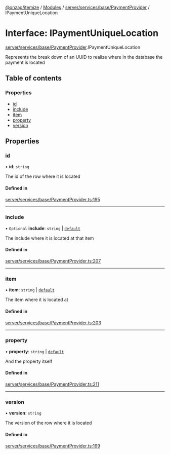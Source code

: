 [@onzag/itemize](../README.md) / [Modules](../modules.md) / [server/services/base/PaymentProvider](../modules/server_services_base_PaymentProvider.md) / IPaymentUniqueLocation

# Interface: IPaymentUniqueLocation

[server/services/base/PaymentProvider](../modules/server_services_base_PaymentProvider.md).IPaymentUniqueLocation

Represents the break down of an UUID to realize
where in the database the payment is located

## Table of contents

### Properties

- [id](server_services_base_PaymentProvider.IPaymentUniqueLocation.md#id)
- [include](server_services_base_PaymentProvider.IPaymentUniqueLocation.md#include)
- [item](server_services_base_PaymentProvider.IPaymentUniqueLocation.md#item)
- [property](server_services_base_PaymentProvider.IPaymentUniqueLocation.md#property)
- [version](server_services_base_PaymentProvider.IPaymentUniqueLocation.md#version)

## Properties

### id

• **id**: `string`

The id of the row where it is located

#### Defined in

[server/services/base/PaymentProvider.ts:195](https://github.com/onzag/itemize/blob/73e0c39e/server/services/base/PaymentProvider.ts#L195)

___

### include

• `Optional` **include**: `string` \| [`default`](../classes/base_Root_Module_ItemDefinition_Include.default.md)

The include where it is located at that item

#### Defined in

[server/services/base/PaymentProvider.ts:207](https://github.com/onzag/itemize/blob/73e0c39e/server/services/base/PaymentProvider.ts#L207)

___

### item

• **item**: `string` \| [`default`](../classes/base_Root_Module_ItemDefinition.default.md)

The item where it is located at

#### Defined in

[server/services/base/PaymentProvider.ts:203](https://github.com/onzag/itemize/blob/73e0c39e/server/services/base/PaymentProvider.ts#L203)

___

### property

• **property**: `string` \| [`default`](../classes/base_Root_Module_ItemDefinition_PropertyDefinition.default.md)

And the property itself

#### Defined in

[server/services/base/PaymentProvider.ts:211](https://github.com/onzag/itemize/blob/73e0c39e/server/services/base/PaymentProvider.ts#L211)

___

### version

• **version**: `string`

The version of the row where it is located

#### Defined in

[server/services/base/PaymentProvider.ts:199](https://github.com/onzag/itemize/blob/73e0c39e/server/services/base/PaymentProvider.ts#L199)
